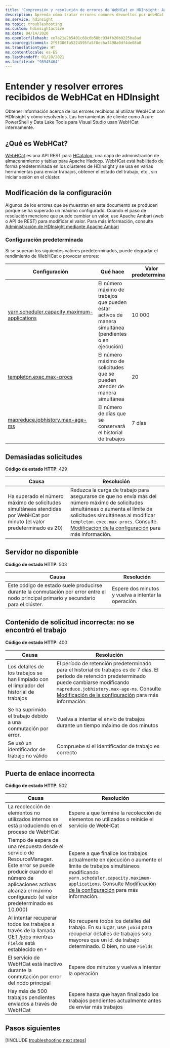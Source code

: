 ```yaml
---
title: 'Comprensión y resolución de errores de WebHCat en HDInsight: Azure'
description: Aprenda cómo tratar errores comunes devueltos por WebHCat en HDInsight y cómo resolverlos.
ms.service: hdinsight
ms.topic: troubleshooting
ms.custom: hdinsightactive
ms.date: 04/14/2020
ms.openlocfilehash: ce7a21a2b5401c68c6b58bc934fb20b0225ba8ad
ms.sourcegitcommit: 2f9f306fa5224595fa5f8ec6af498a0df4de08a8
ms.translationtype: HT
ms.contentlocale: es-ES
ms.lasthandoff: 01/28/2021
ms.locfileid: "98945464"
---
```

# <a name="understand-and-resolve-errors-received-from-webhcat-on-hdinsight"></a>Entender y resolver errores recibidos de WebHCat en HDInsight

Obtener información acerca de los errores recibidos al utilizar WebHCat con HDInsight y cómo resolverlos. Las herramientas de cliente como Azure PowerShell y Data Lake Tools para Visual Studio usan WebHCat internamente.

## <a name="what-is-webhcat"></a>¿Qué es WebHCat?

[WebHCat](https://cwiki.apache.org/confluence/display/Hive/WebHCat) es una API REST para [HCatalog](https://cwiki.apache.org/confluence/display/Hive/HCatalog), una capa de administración de almacenamiento y tablas para Apache Hadoop. WebHCat está habilitado de forma predeterminada en los clústeres de HDInsight y se usa en varias herramientas para enviar trabajos, obtener el estado del trabajo, etc., sin iniciar sesión en el clúster.

## <a name="modifying-configuration"></a>Modificación de la configuración

Algunos de los errores que se muestran en este documento se producen porque se ha superado un máximo configurado. Cuando el paso de resolución mencione que puede cambiar un valor, use Apache Ambari (web o API de REST) para modificar el valor. Para más información, consulte [Administración de HDInsight mediante Apache Ambari](hdinsight-hadoop-manage-ambari.md)

### <a name="default-configuration"></a>Configuración predeterminada

Si se superan los siguientes valores predeterminados, puede degradar el rendimiento de WebHCat o provocar errores:

| Configuración | Qué hace | Valor predeterminado |
| --- | --- | --- |
| [yarn.scheduler.capacity.maximum-applications][maximum-applications] |El número máximo de trabajos que pueden estar activos de manera simultánea (pendientes o en ejecución) |10 000 |
| [templeton.exec.max-procs][max-procs] |El número máximo de solicitudes que se pueden atender de manera simultánea |20 |
| [mapreduce.jobhistory.max-age-ms][max-age-ms] |El número de días que se conservará el historial de trabajos |7 días |

## <a name="too-many-requests"></a>Demasiadas solicitudes

**Código de estado HTTP**: 429

| Causa | Resolución |
| --- | --- |
| Ha superado el número máximo de solicitudes simultáneas atendidas por WebHCat por minuto (el valor predeterminado es 20) |Reduzca la carga de trabajo para asegurarse de que no envía más del número máximo de solicitudes simultáneas o aumenta el límite de solicitudes simultáneas al modificar `templeton.exec.max-procs`. Consulte [Modificación de la configuración](#modifying-configuration) para más información. |

## <a name="server-unavailable"></a>Servidor no disponible

**Código de estado HTTP**: 503

| Causa | Resolución |
| --- | --- |
| Este código de estado suele producirse durante la conmutación por error entre el nodo principal primario y secundario para el clúster. |Espere dos minutos y vuelva a intentar la operación. |

## <a name="bad-request-content-could-not-find-job"></a>Contenido de solicitud incorrecta: no se encontró el trabajo

**Código de estado HTTP**: 400

| Causa | Resolución |
| --- | --- |
| Los detalles de los trabajos se han limpiado con el limpiador del historial de trabajos |El período de retención predeterminado para el historial de trabajos es de 7 días. El período de retención predeterminado puede cambiarse modificando `mapreduce.jobhistory.max-age-ms`. Consulte [Modificación de la configuración](#modifying-configuration) para más información. |
| Se ha suprimido el trabajo debido a una conmutación por error. |Vuelva a intentar el envío de trabajos durante un tiempo máximo de dos minutos |
| Se usó un identificador de trabajo no válido |Compruebe si el identificador de trabajo es correcto |

## <a name="bad-gateway"></a>Puerta de enlace incorrecta

**Código de estado HTTP**: 502

| Causa | Resolución |
| --- | --- |
| La recolección de elementos no utilizados internos se está produciendo en el proceso de WebHCat |Espere a que termine la recolección de elementos no utilizados o reinicie el servicio de WebHCat |
| Tiempo de espera de una respuesta desde el servicio de ResourceManager. Este error se puede producir cuando el número de aplicaciones activas alcanza el máximo configurado (el valor predeterminado es 10.000) |Espere a que finalice los trabajos actualmente en ejecución o aumente el límite de trabajos simultáneos modificando `yarn.scheduler.capacity.maximum-applications`. Consulte [Modificación de la configuración](#modifying-configuration) para más información. |
| Al intentar recuperar todos los trabajos a través de la llamada [GET /jobs](https://cwiki.apache.org/confluence/display/Hive/WebHCat+Reference+Jobs) mientras `Fields` está establecido en `*` |No recupere *todos* los detalles del trabajo. En su lugar, use `jobid` para recuperar detalles de trabajos solo mayores que un id. de trabajo determinado. O bien, no use `Fields` |
| El servicio de WebHCat está inactivo durante la conmutación por error del nodo principal |Espere dos minutos y vuelva a intentar la operación |
| Hay más de 500 trabajos pendientes enviados a través de WebHCat |Espere hasta que hayan finalizado los trabajos pendientes actualmente antes de enviar más trabajos |

## <a name="next-steps"></a>Pasos siguientes

[!INCLUDE [troubleshooting next steps](../../includes/hdinsight-troubleshooting-next-steps.md)]

[maximum-applications]: https://docs.cloudera.com/HDPDocuments/HDP2/HDP-2.1.3/bk_system-admin-guide/content/setting_application_limits.html
[max-procs]: https://cwiki.apache.org/confluence/display/Hive/WebHCat+Configure#WebHCatConfigure-WebHCatConfiguration
[max-age-ms]: https://docs.hortonworks.com/HDPDocuments/HDP2/HDP-2.0.6.0/ds_Hadoop/hadoop-mapreduce-client/hadoop-mapreduce-client-core/mapred-default.xml